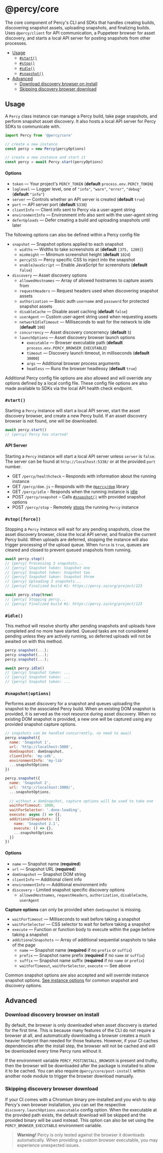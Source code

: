# @percy/core

The core component of Percy's CLI and SDKs that handles creating builds, discovering snapshot
assets, uploading snapshots, and finalizing builds. Uses `@percy/client` for API communication, a
Puppeteer browser for asset discovery, and starts a local API server for posting snapshots from
other processes.

- [Usage](#usage)
  - [`#start()`](#start)
  - [`#stop()`](#stopforce)
  - [`#idle()`](#idle)
  - [`#snapshot()`](#snapshotoptions)
- [Advanced](#advanced)
  - [Download discovery browser on install](#download-discovery-browser-on-install)
  - [Skipping discovery browser download](#skipping-discovery-browser-download)

## Usage

A `Percy` class instance can manage a Percy build, take page snapshots, and perform snapshot asset
discovery. It also hosts a local API server for Percy SDKs to communicate with.

``` js
import Percy from '@percy/core'

// create a new instance
const percy = new Percy(percyOptions)

// create a new instance and start it
const percy = await Percy.start(percyOptions)
```

#### Options

- `token` — Your project's `PERCY_TOKEN` (**default** `process.env.PERCY_TOKEN`)
- `loglevel` — Logger level, one of `"info"`, `"warn"`, `"error"`, `"debug"` (**default** `"info"`)
- `server` — Controls whether an API server is created (**default** `true`)
- `port` — API server port (**default** `5338`)
- `clientInfo` — Client info sent to Percy via a user-agent string
- `environmentInfo` — Environment info also sent with the user-agent string
- `deferUploads` — Defer creating a build and uploading snapshots until later

The following options can also be defined within a Percy config file

- `snapshot` — Snapshot options applied to each snapshot
  - `widths` — Widths to take screenshots at (**default** `[375, 1280]`)
  - `minHeight` — Minimum screenshot height (**default** `1024`)
  - `percyCSS` — Percy specific CSS to inject into the snapshot
  - `enableJavaScript` — Enable JavaScript for screenshots (**default** `false`)
- `discovery` — Asset discovery options
  - `allowedHostnames` — Array of allowed hostnames to capture assets from
  - `requestHeaders` — Request headers used when discovering snapshot assets
  - `authorization` — Basic auth `username` and `password` for protected snapshot assets
  - `disableCache` — Disable asset caching (**default** `false`)
  - `userAgent` — Custom user-agent string used when requesting assets
  - `networkIdleTimeout` — Milliseconds to wait for the network to idle (**default** `100`)
  - `concurrency` — Asset discovery concerrency (**default** `5`)
  - `launchOptions` — Asset discovery browser launch options
    - `executable` — Browser executable path (**default** `process.env.PERCY_BROWSER_EXECUTABLE`)
    - `timeout` — Discovery launch timeout, in milliseconds (**default** `30000`)
    - `args` — Additional browser process arguments
    - `headless` — Runs the browser headlessy (**default** `true`)
    
Additional Percy config file options are also allowed and will override any options defined by a
local config file. These config file options are also made available to SDKs via the local API
health check endpoint.

### `#start()`

Starting a `Percy` instance will start a local API server, start the asset discovery browser, and
create a new Percy build. If an asset discovery browser is not found, one will be downloaded.

``` js
await percy.start()
// [percy] Percy has started!
```

#### API Server

Starting a `Percy` instance will start a local API server unless `server` is `false`. The server can
be found at `http://localhost:5338/` or at the provided `port` number.

- GET `/percy/healthcheck` – Responds with information about the running instance
- GET `/percy/dom.js` – Responds with the [`@percy/dom`](./packages/dom) library
- GET `/percy/idle` - Responds when the running instance is [idle](#idle)
- POST `/percy/snapshot` – Calls [`#snapshot()`](#snapshotoptions) with provided snapshot options
- POST `/percy/stop` - Remotely [stops](#stopforce) the running `Percy` instance

### `#stop([force])`

Stopping a `Percy` instance will wait for any pending snapshots, close the asset discovery browser,
close the local API server, and finalize the current Percy build. When uploads are deferred,
stopping the instance will also trigger processing of the upload queue. When `force` is `true`,
queues are cleared and closed to prevent queued snapshots from running.

``` js
await percy.stop()
// [percy] Processing 3 snapshots...
// [percy] Snapshot taken: Snapshot one
// [percy] Snapshot taken: Snapshot two
// [percy] Snapshot taken: Snapshot three
// [percy] Uploading 3 snapshots...
// [percy] Finalized build #1: https://percy.io/org/project/123

await percy.stop(true)
// [percy] Stopping percy...
// [percy] Finalized build #1: https://percy.io/org/project/123
```

### `#idle()`

This method will resolve shortly after pending snapshots and uploads have completed and no more have
started. Queued tasks are not considered pending unless they are actively running, so deferred
uploads will not be awaited on with this method.

``` js
percy.snapshot(...);
percy.snapshot(...);
percy.snapshot(...);

await percy.idle()
// [percy] Snapshot taken: ...
// [percy] Snapshot taken: ...
// [percy] Snapshot taken: ...
```

### `#snapshot(options)`

Performs asset discovery for a snapshot and queues uploading the snapshot to the associated Percy
build. When an existing DOM snapshot is provided, it is served as the root resource during asset
discovery. When no existing DOM snapshot is provided, a new one will be captured using any provided
snapshot capture options.

``` js
// snapshots can be handled concurrently, no need to await
percy.snapshot({
  name: 'Snapshot 1',
  url: 'http://localhost:3000',
  domSnapshot: domSnapshot,
  clientInfo: 'my-sdk',
  environmentInfo: 'my-lib'
  ...snapshotOptions
})

percy.snapshot({
  name: 'Snapshot 2',
  url: 'http://localhost:3000/',
  ...snapshotOptions,
  
  // without a domSnapshot, capture options will be used to take one
  waitForTimeout: 1000,
  waitForSelector: '.done-loading',
  execute: async () => {},
  additionalSnapshots: [{
    name: 'Snapshot 2.1',
    execute: () => {},
    ...snapshotOptions
  }]
})
```

#### Options

- `name` — Snapshot name (**required**)
- `url` — Snapshot URL (**required**)
- `domSnapshot` — Snapshot DOM string
- `clientInfo` — Additional client info
- `environmentInfo` — Additional environment info
- `discovery` - Limited snapshot specific discovery options
  - `allowedHostnames`, `requestHeaders`, `authorization`, `disableCache`, `userAgent`

**Capture options** can only be provided when `domSnapshot` is missing.

- `waitForTimeout` — Milliseconds to wait before taking a snapshot
- `waitForSelector` — CSS selector to wait for before taking a snapshot
- `execute` — Function or function body to execute within the page before taking a snapshot
- `additionalSnapshots` — Array of additional sequential snapshots to take of the page
  - `name` — Snapshot name (**required** if no `prefix` or `suffix`)
  - `prefix` — Snapshot name prefix (**required** if no `name` or `suffix`)
  - `suffix` — Snapshot name suffix (**required** if no `name` or `prefix`)
  - `waitForTimeout`, `waitForSelector`, `execute` — See above

Common snapshot options are also accepted and will override instance snapshot options. [See instance
options](#options) for common snapshot and discovery options.

## Advanced

### Download discovery browser on install

By default, the browser is only downloaded when asset discovery is started for the first time. This
is because many features of the CLI do not require a browser at all, and automatically downloading a
browser creates a much heavier footprint than needed for those features. However, if your CI caches
dependencies after the install step, the browser will not be cached and will be downloaded every
time Percy runs without it.

If the environment variable `PERCY_POSTINSTALL_BROWSER` is present and truthy, then the browser will
be downloaded after the package is installed to allow it to be cached. You can also require
`@percy/core/post-install` within another node module to trigger the browser download manually.

### Skipping discovery browser download

If your CI comes with a Chromium binary pre-installed and you wish to skip Percy's own browser
installation, you can set the respective `discovery.launchOptions.executable` config option. When
the executable at the provided path exists, the default download will be skipped and the provided
binary will be used instead. This option can also be set using the `PERCY_BROWSER_EXECUTABLE`
environment variable.

> **Warning!** Percy is only tested against the browser it downloads automatically. When providing a
> custom browser executable, you may experience unexpected issues.
